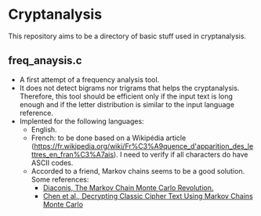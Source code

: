 # Cryptanalysis
This repository aims to be a directory of basic stuff used in cryptanalysis.

## freq_anaysis.c
* A first attempt of a frequency analysis tool.
* It does not detect bigrams nor trigrams that helps the cryptanalysis. Therefore, this tool should be efficient only if the input text is long enough and if the letter distribution is similar to the input language reference.
* Implented for the following languages:
  * English.
  * French: to be done based on a Wikipédia article (https://fr.wikipedia.org/wiki/Fr%C3%A9quence_d'apparition_des_lettres_en_fran%C3%A7ais). I need to verify if all characters do have ASCII codes.
  * Accorded to a friend, Markov chains seems to be a good solution. Some references:
    * [Diaconis, The Markov Chain Monte Carlo Revolution.](http://math.uchicago.edu/~shmuel/Network-course-readings/MCMCRev.pdf)
    * [Chen et al., Decrypting Classic Cipher Text Using Markov Chains Monte Carlo](http://probability.ca/jeff/ftpdir/decipherart.pdf)
